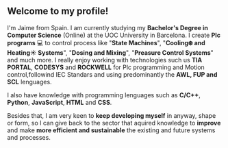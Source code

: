 ## Welcome to my profile!

I'm Jaime from Spain. I am currently studying my **Bachelor's Degree in Computer Science** (Online) at the UOC University in Barcelona. I create **Plc programs** 💻 to control process like "**State Machines**", "**Cooling❄️ and Heating☀️ Systems**", "**Dosing and Mixing**", "**Preasure Control Systems**" and much more. I really enjoy working with technologies such us **TIA PORTAL**, **CODESYS** and **ROCKWELL** for Plc programming and Motion control,followind IEC Standars and using predominantly the **AWL, FUP and SCL** lenguages.

I also have knowledge with programming lenguages such as **C/C++**, **Python**, **JavaScript**, **HTML** and **CSS**.

Besides that, I am very keen to **keep developing myself** in anyway, shape or form, so I can give back to the sector that aquired knowledge to **improve** and make **more efficient and sustainable** the existing and future systems and processes. 
